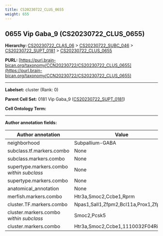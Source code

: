 ```yaml
---
title: CS20230722_CLUS_0655
weight: 655
---
```

## 0655 Vip Gaba_9 (CS20230722_CLUS_0655)
<b>Hierarchy: </b>
[CS20230722_CLAS_06](../CS20230722_CLAS_06) >
[CS20230722_SUBC_046](../CS20230722_SUBC_046) >
[CS20230722_SUPT_0181](../CS20230722_SUPT_0181) >
[CS20230722_CLUS_0655](../CS20230722_CLUS_0655)

**PURL:** [https://purl.brain-bican.org/taxonomy/CCN20230722/CS20230722_CLUS_0655](https://purl.brain-bican.org/taxonomy/CCN20230722/CS20230722_CLUS_0655)

---


**Labelset:** cluster (Rank: 0)

**Parent Cell Set:** 0181 Vip Gaba_9 ([CS20230722_SUPT_0181](../CS20230722_SUPT_0181))



**Cell Ontology Term:** 

[MARKER GENES.]: #


---

[TRANSFERRED ANNOTATIONS.]: #


[AUTHOR ANNOTATION FIELDS.]: #


**Author annotation fields:**

| Author annotation | Value |
|-------------------|-------|
|neighborhood|Subpallium-GABA|
|subclass.tf.markers.combo|None|
|subclass.markers.combo|None|
|supertype.markers.combo _within subclass_|None|
|supertype.markers.combo|None|
|anatomical_annotation|None|
|merfish.markers.combo|Htr3a,Smoc2,Ccbe1,Rprm|
|cluster.TF.markers.combo|Npas1,Sall1,Zfpm2,Bcl11a,Prox1,Zfp423|
|cluster.markers.combo _within subclass_|Smoc2,Pcsk5|
|cluster.markers.combo|Htr3a,Smoc2,Ccbe1,1110032F04Rik|
